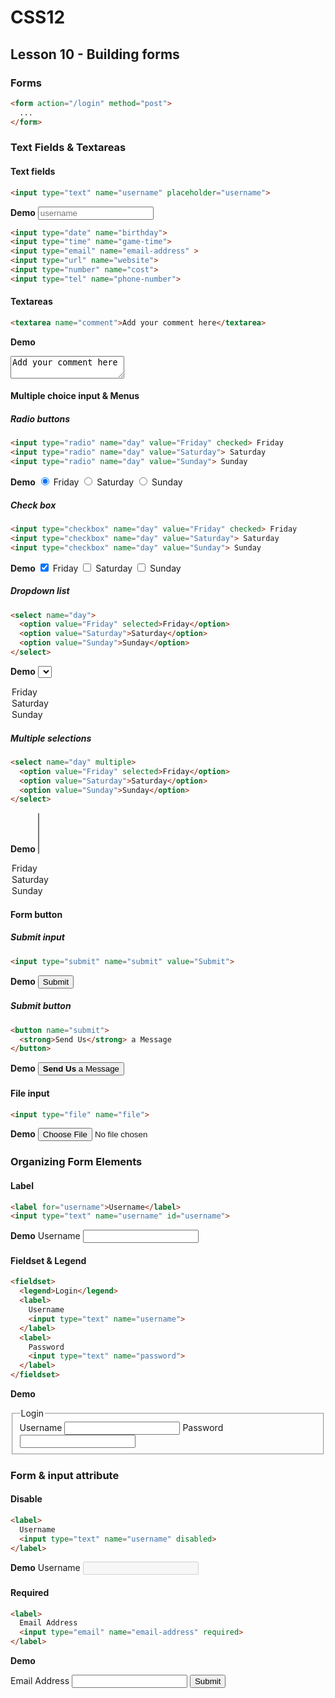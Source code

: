 # CSS12

## Lesson 10 - Building forms

### Forms

```html
<form action="/login" method="post">
  ...
</form>
```

### Text Fields & Textareas 

#### Text fields

```html
<input type="text" name="username" placeholder="username">
```
**Demo**
<input type="text" name="username" placeholder="username">

```html
<input type="date" name="birthday">
<input type="time" name="game-time">
<input type="email" name="email-address" >
<input type="url" name="website">
<input type="number" name="cost">
<input type="tel" name="phone-number">
```

#### Textareas
```html
<textarea name="comment">Add your comment here</textarea>
```
**Demo**
<textarea name="comment">Add your comment here</textarea>

#### Multiple choice input & Menus

##### Radio buttons
```html
<input type="radio" name="day" value="Friday" checked> Friday
<input type="radio" name="day" value="Saturday"> Saturday
<input type="radio" name="day" value="Sunday"> Sunday
```
**Demo**
<input type="radio" name="day" value="Friday" checked> Friday
<input type="radio" name="day" value="Saturday"> Saturday
<input type="radio" name="day" value="Sunday"> Sunday

##### Check box
```html
<input type="checkbox" name="day" value="Friday" checked> Friday
<input type="checkbox" name="day" value="Saturday"> Saturday
<input type="checkbox" name="day" value="Sunday"> Sunday
```
**Demo**
<input type="checkbox" name="day" value="Friday" checked> Friday
<input type="checkbox" name="day" value="Saturday"> Saturday
<input type="checkbox" name="day" value="Sunday"> Sunday

##### Dropdown list
```html
<select name="day">
  <option value="Friday" selected>Friday</option>
  <option value="Saturday">Saturday</option>
  <option value="Sunday">Sunday</option>
</select>
```
**Demo**
<select name="day">
  <option value="Friday" selected>Friday</option>
  <option value="Saturday">Saturday</option>
  <option value="Sunday">Sunday</option>
</select>

##### Multiple selections
```html
<select name="day" multiple>
  <option value="Friday" selected>Friday</option>
  <option value="Saturday">Saturday</option>
  <option value="Sunday">Sunday</option>
</select>
```
**Demo**
<select name="day" multiple>
  <option value="Friday" selected>Friday</option>
  <option value="Saturday">Saturday</option>
  <option value="Sunday">Sunday</option>
</select>

#### Form button

##### Submit input
```html
<input type="submit" name="submit" value="Submit">
```
**Demo**
<input type="submit" name="submit" value="Submit">

##### Submit button
```html
<button name="submit">
  <strong>Send Us</strong> a Message
</button>
```
**Demo**
<button name="submit">
  <strong>Send Us</strong> a Message
</button>

#### File input

```html
<input type="file" name="file">
```
**Demo**
<input type="file" name="file">

### Organizing Form Elements

#### Label

```html
<label for="username">Username</label>
<input type="text" name="username" id="username">
```
**Demo**
<label for="username">Username</label>
<input type="text" name="username" id="username">

#### Fieldset & Legend
```html
<fieldset>
  <legend>Login</legend>
  <label>
    Username
    <input type="text" name="username">
  </label>
  <label>
    Password
    <input type="text" name="password">
  </label>
</fieldset>
```
**Demo**
<fieldset>
  <legend>Login</legend>
  <label>
    Username
    <input type="text" name="username">
  </label>
  <label>
    Password
    <input type="text" name="password">
  </label>
</fieldset>

### Form & input attribute

#### Disable
```html
<label>
  Username
  <input type="text" name="username" disabled>
</label>
```
**Demo**
<label>
  Username
  <input type="text" name="username" disabled>
</label>

#### Required
```html
<label>
  Email Address
  <input type="email" name="email-address" required>
</label>
```
**Demo**
<form>
  <label>
    Email Address
    <input type="email" name="email-address" required>
  </label>
   <input type="submit" name="submit">
</form>
